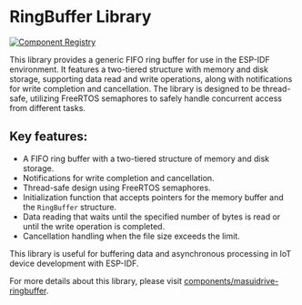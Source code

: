 # RingBuffer Library
[![Component Registry](https://components.espressif.com/components/masuidrive/masuidrive-ringbuffer/badge.svg)](https://components.espressif.com/components/masuidrive/masuidrive-ringbuffer)

This library provides a generic FIFO ring buffer for use in the ESP-IDF environment. It features a two-tiered structure with memory and disk storage, supporting data read and write operations, along with notifications for write completion and cancellation. The library is designed to be thread-safe, utilizing FreeRTOS semaphores to safely handle concurrent access from different tasks.

## Key features:

- A FIFO ring buffer with a two-tiered structure of memory and disk storage.
- Notifications for write completion and cancellation.
- Thread-safe design using FreeRTOS semaphores.
- Initialization function that accepts pointers for the memory buffer and the `RingBuffer` structure.
- Data reading that waits until the specified number of bytes is read or until the write operation is completed.
- Cancellation handling when the file size exceeds the limit.

This library is useful for buffering data and asynchronous processing in IoT device development with ESP-IDF.

For more details about this library, please visit [components/masuidrive-ringbuffer](https://github.com/masuidrive/esp-masuidrive-ringbuffer/tree/main/components/masuidrive-ringbuffer).
